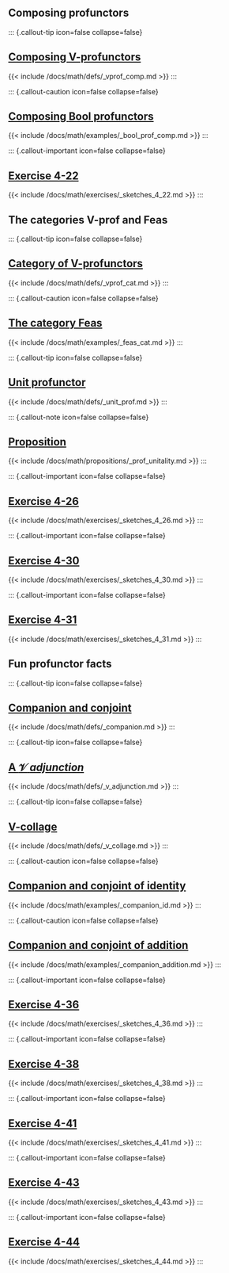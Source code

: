 ## Composing profunctors

::: {.callout-tip icon=false collapse=false}
## [Composing V-profunctors](/docs/math/defs/vprof_comp.qmd)
{{< include /docs/math/defs/_vprof_comp.md >}}
:::

::: {.callout-caution icon=false collapse=false}
## [Composing **Bool** profunctors](/docs/math/examples/bool_prof_comp.qmd)
{{< include /docs/math/examples/_bool_prof_comp.md >}}
:::

::: {.callout-important icon=false collapse=false}
## [Exercise 4-22](/docs/math/exercises/sketches_4_22.qmd)
{{< include /docs/math/exercises/_sketches_4_22.md >}}
:::


## The categories V-prof and Feas

::: {.callout-tip icon=false collapse=false}
## [Category of V-profunctors](/docs/math/defs/vprof_cat.qmd)
{{< include /docs/math/defs/_vprof_cat.md >}}
:::

::: {.callout-caution icon=false collapse=false}
## [The category **Feas**](/docs/math/examples/feas_cat.qmd)
{{< include /docs/math/examples/_feas_cat.md >}}
:::

::: {.callout-tip icon=false collapse=false}
## [Unit profunctor](/docs/math/defs/unit_prof.qmd)
{{< include /docs/math/defs/_unit_prof.md >}}
:::

::: {.callout-note icon=false collapse=false}
## [Proposition](/docs/math/propositions/prof_unitality.qmd)
{{< include /docs/math/propositions/_prof_unitality.md >}}
:::

::: {.callout-important icon=false collapse=false}
## [Exercise 4-26](/docs/math/exercises/sketches_4_26.qmd)
{{< include /docs/math/exercises/_sketches_4_26.md >}}
:::

::: {.callout-important icon=false collapse=false}
## [Exercise 4-30](/docs/math/exercises/sketches_4_30.qmd)
{{< include /docs/math/exercises/_sketches_4_30.md >}}
:::

::: {.callout-important icon=false collapse=false}
## [Exercise 4-31](/docs/math/exercises/sketches_4_31.qmd)
{{< include /docs/math/exercises/_sketches_4_31.md >}}
:::

## Fun profunctor facts

::: {.callout-tip icon=false collapse=false}
## [Companion and conjoint](/docs/math/defs/companion.qmd)
{{< include /docs/math/defs/_companion.md >}}
:::

::: {.callout-tip icon=false collapse=false}
## [A $\mathcal{V}$ *adjunction*](/docs/math/defs/v_adjunction.qmd)
{{< include /docs/math/defs/_v_adjunction.md >}}
:::

::: {.callout-tip icon=false collapse=false}
## [V-collage](/docs/math/defs/v_collage.qmd)
{{< include /docs/math/defs/_v_collage.md >}}
:::

::: {.callout-caution icon=false collapse=false}
## [Companion and conjoint of identity](/docs/math/examples/companion_id.qmd)
{{< include /docs/math/examples/_companion_id.md >}}
:::

::: {.callout-caution icon=false collapse=false}
## [Companion and conjoint of addition](/docs/math/examples/companion_addition.qmd)
{{< include /docs/math/examples/_companion_addition.md >}}
:::

::: {.callout-important icon=false collapse=false}
## [Exercise 4-36](/docs/math/exercises/sketches_4_36.qmd)
{{< include /docs/math/exercises/_sketches_4_36.md >}}
:::

::: {.callout-important icon=false collapse=false}
## [Exercise 4-38](/docs/math/exercises/sketches_4_38.qmd)
{{< include /docs/math/exercises/_sketches_4_38.md >}}
:::

::: {.callout-important icon=false collapse=false}
## [Exercise 4-41](/docs/math/exercises/sketches_4_41.qmd)
{{< include /docs/math/exercises/_sketches_4_41.md >}}
:::

::: {.callout-important icon=false collapse=false}
## [Exercise 4-43](/docs/math/exercises/sketches_4_43.qmd)
{{< include /docs/math/exercises/_sketches_4_43.md >}}
:::

::: {.callout-important icon=false collapse=false}
## [Exercise 4-44](/docs/math/exercises/sketches_4_44.qmd)
{{< include /docs/math/exercises/_sketches_4_44.md >}}
:::
